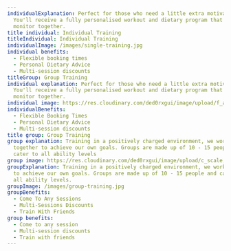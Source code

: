 ```yaml
---
individualExplanation: Perfect for those who need a little extra motivation.
  You'll receive a fully personalised workout and dietary program that we'll
  monitor together.
title individual: Individual Training
titleIndividual: Individual Training
individualImage: /images/single-training.jpg
individual benefits:
  - Flexible booking times
  - Personal Dietary Advice
  - Multi-session discounts
titleGroup: Group Training
individual explanation: Perfect for those who need a little extra motivation.
  You'll receive a fully personalised workout and dietary program that we'll
  monitor together.
individual image: https://res.cloudinary.com/ded0rxgui/image/upload/f_auto,q_auto/v1606398429/single-training.jpg
individualBenefits:
  - Flexible Booking Times
  - Personal Dietary Advice
  - Multi-session discounts
title group: Group Training
group explanation: Training in a positively charged environment, we work
  together to achieve our own goals. Groups are made up of 10 - 15 people and
  cater to all ability levels
group image: https://res.cloudinary.com/ded0rxgui/image/upload/c_scale,w_1280/v1606398429/group-training.jpg
groupExplanation: Training in a positively charged environment, we work together
  to achieve our own goals. Groups are made up of 10 - 15 people and cater to
  all ability levels.
groupImage: /images/group-training.jpg
groupBenefits:
  - Come To Any Sessions
  - Multi-Sessions Discounts
  - Train With Friends
group benefits:
  - Come to any session
  - Multi-session discounts
  - Train with friends
---
```

